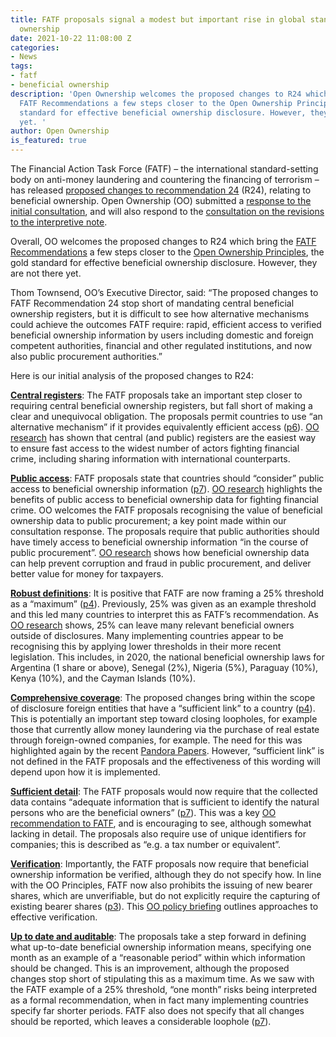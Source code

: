 ```yaml
---
title: FATF proposals signal a modest but important rise in global standards on beneficial
  ownership
date: 2021-10-22 11:08:00 Z
categories:
- News
tags:
- fatf
- beneficial ownership
description: 'Open Ownership welcomes the proposed changes to R24 which bring the
  FATF Recommendations a few steps closer to the Open Ownership Principles, the gold
  standard for effective beneficial ownership disclosure. However, they are not there
  yet. '
author: Open Ownership
is_featured: true
---
```


The Financial Action Task Force (FATF) – the international standard-setting body on anti-money laundering and countering the financing of terrorism – has released [proposed changes to recommendation 24](https://www.fatf-gafi.org/media/fatf/documents/recommendations/pdfs/Pdf-file_R24-Beneficial-Ownership-Public-Consultation.pdf) (R24), relating to beneficial ownership. Open Ownership (OO) submitted a [response to the initial consultation](https://www.openownership.org/resources/open-ownership-response-to-fatf-consultation-on-revisions-to-recommendation-24/), and will also respond to the [consultation on the revisions to the interpretive note](https://www.fatf-gafi.org/media/fatf/documents/recommendations/Word-File_R24%20Beneficial%20Ownership%20Public%20Consultation.docx).

Overall, OO welcomes the proposed changes to R24 which bring the [FATF Recommendations](https://www.fatf-gafi.org/publications/fatfrecommendations/) a few steps closer to the [Open Ownership Principles](https://www.openownership.org/principles/), the gold standard for effective beneficial ownership disclosure. However, they are not there yet. 

Thom Townsend, OO’s Executive Director, said: “The proposed changes to FATF Recommendation 24 stop short of mandating central beneficial ownership registers, but it is difficult to see how alternative mechanisms could achieve the outcomes FATF require: rapid, efficient access to verified beneficial ownership information by users including domestic and foreign competent authorities, financial and other regulated institutions, and now also public procurement authorities.”

Here is our initial analysis of the proposed changes to R24:

[**Central registers**](https://www.openownership.org/principles/central-register/): The FATF proposals take an important step closer to requiring central beneficial ownership registers, but fall short of making a clear and unequivocal obligation. The proposals permit countries to use “an alternative mechanism” if it provides equivalently efficient access ([p6](https://www.fatf-gafi.org/media/fatf/documents/recommendations/pdfs/Pdf-file_R24-Beneficial-Ownership-Public-Consultation.pdf)). [OO research](https://www.openownership.org/resources/making-central-beneficial-ownership-registers-public/) has shown that central (and public) registers are the easiest way to ensure fast access to the widest number of actors fighting financial crime, including sharing information with international counterparts.

[**Public access**](https://www.openownership.org/principles/public-access/): FATF proposals state that countries should “consider” public access to beneficial ownership information ([p7](https://www.fatf-gafi.org/media/fatf/documents/recommendations/pdfs/Pdf-file_R24-Beneficial-Ownership-Public-Consultation.pdf)). [OO research](https://www.openownership.org/resources/making-central-beneficial-ownership-registers-public/) highlights the benefits of public access to beneficial ownership data for fighting financial crime. OO welcomes the FATF proposals recognising the value of beneficial ownership data to public procurement; a key point made within our consultation response. The proposals require that public authorities should have timely access to beneficial ownership information “in the course of public procurement”. [OO research](https://www.openownership.org/resources/beneficial-ownership-data-in-procurement/) shows how beneficial ownership data can help prevent corruption and fraud in public procurement, and deliver better value for money for taxpayers. 

[**Robust definitions**](https://www.openownership.org/principles/robust-definitions/): It is positive that FATF are now framing a 25% threshold as a “maximum” ([p4](https://www.fatf-gafi.org/media/fatf/documents/recommendations/pdfs/Pdf-file_R24-Beneficial-Ownership-Public-Consultation.pdf)). Previously, 25% was given as an example threshold and this led many countries to interpret this as FATF’s recommendation. As [OO research](https://www.openownership.org/resources/beneficial-ownership-in-law-definitions-and-thresholds/) shows, 25% can leave many relevant beneficial owners outside of disclosures. Many implementing countries appear to be recognising this by applying lower thresholds in their more recent legislation. This includes, in 2020, the national beneficial ownership laws for Argentina (1 share or above), Senegal (2%), Nigeria (5%), Paraguay (10%), Kenya (10%), and the Cayman Islands (10%).

[**Comprehensive coverage**](https://www.openownership.org/principles/comprehensive-coverage/): The proposed changes bring within the scope of disclosure foreign entities that have a “sufficient link” to a country ([p4](https://www.fatf-gafi.org/media/fatf/documents/recommendations/pdfs/Pdf-file_R24-Beneficial-Ownership-Public-Consultation.pdf)). This is potentially an important step toward closing loopholes, for example those that currently allow money laundering via the purchase of real estate through foreign-owned companies, for example. The need for this was highlighted again by the recent [Pandora Papers](https://www.openownership.org/blogs/pandora-papers-lessons-for-beneficial-ownership-transparency/). However, “sufficient link” is not defined in the FATF proposals and the effectiveness of this wording will depend upon how it is implemented.

[**Sufficient detail**](https://www.openownership.org/principles/sufficient-detail/): The FATF proposals would now require that the collected data contains “adequate information that is sufficient to identify the natural persons who are the beneficial owners” ([p7](https://www.fatf-gafi.org/media/fatf/documents/recommendations/pdfs/Pdf-file_R24-Beneficial-Ownership-Public-Consultation.pdf)). This was a key [OO recommendation to FATF](https://www.openownership.org/resources/open-ownership-response-to-fatf-consultation-on-revisions-to-recommendation-24/), and is encouraging to see, although somewhat lacking in detail. The proposals also require use of unique identifiers for companies; this is described as “e.g. a tax number or equivalent”.

[**Verification**](https://www.openownership.org/principles/verification/): Importantly, the FATF proposals now require that beneficial ownership information be verified, although they do not specify how. In line with the OO Principles, FATF now also prohibits the issuing of new bearer shares, which are unverifiable, but do not explicitly require the capturing of existing bearer shares ([p3](https://www.fatf-gafi.org/media/fatf/documents/recommendations/pdfs/Pdf-file_R24-Beneficial-Ownership-Public-Consultation.pdf)). This [OO policy briefing](https://www.openownership.org/resources/verification-of-beneficial-ownership-data/) outlines approaches to effective verification.

[**Up to date and auditable**](https://www.openownership.org/principles/up-to-date-auditable/): The proposals take a step forward in defining what up-to-date beneficial ownership information means, specifying one month as an example of a “reasonable period” within which information should be changed. This is an improvement, although the proposed changes stop short of stipulating this as a maximum time. As we saw with the FATF example of a 25% threshold, “one month” risks being interpreted as a formal recommendation, when in fact many implementing countries specify far shorter periods. FATF also does not specify that all changes should be reported, which leaves a considerable loophole ([p7](https://www.fatf-gafi.org/media/fatf/documents/recommendations/pdfs/Pdf-file_R24-Beneficial-Ownership-Public-Consultation.pdf)).